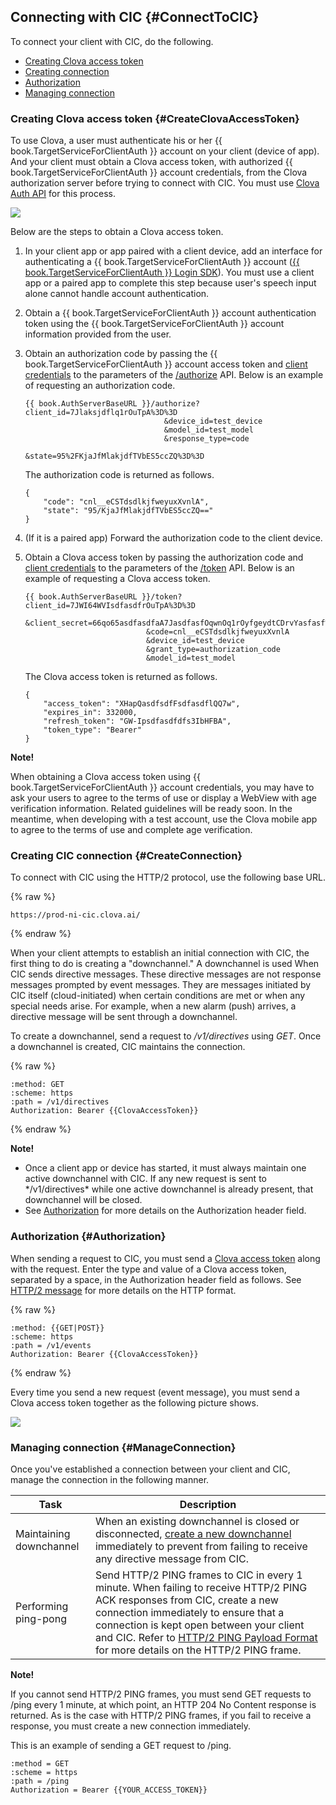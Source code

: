 ## Connecting with CIC {#ConnectToCIC}
To connect your client with CIC, do the following.
* [Creating Clova access token](#CreateClovaAccessToken)
* [Creating connection](#CreateConnection)
* [Authorization](#Authorization)
* [Managing connection](#ManageConnection)

### Creating Clova access token {#CreateClovaAccessToken}
To use Clova, a user must authenticate his or her {{ book.TargetServiceForClientAuth }} account on your client (device of app). And your client must obtain a Clova access token, with authorized {{ book.TargetServiceForClientAuth }} account credentials, from the Clova authorization server before trying to connect with CIC. You must use [Clova Auth API](/CIC/References/Clova_Auth_API.md) for this process.

![](/CIC/Resources/Images/CIC_Authorization.png)

Below are the steps to obtain a Clova access token.

<ol>
<li><p>In your client app or app paired with a client device, add an interface for authenticating a {{ book.TargetServiceForClientAuth }} account (<a href="{{ book.LoginAPIofTargetService }}" target="_blank">{{ book.TargetServiceForClientAuth }} Login SDK</a>). You must use a client app or a paired app to complete this step because user's speech input alone cannot handle account authentication.</p>
</li>
<li><p>Obtain a {{ book.TargetServiceForClientAuth }} account authentication token using the {{ book.TargetServiceForClientAuth }} account information provided from the user.</p>
</li>
<li><p>Obtain an authorization code by passing the {{ book.TargetServiceForClientAuth }} account access token and <a href="#ClientAuthInfo">client credentials</a> to the parameters of the <a href="/CIC/Clova_Auth_API.html#authorize">/authorize</a> API. Below is an example of requesting an authorization code.</p>
<pre><code>{{ book.AuthServerBaseURL }}/authorize?client_id=7Jlaksjdflq1rOuTpA%3D%3D
                               &amp;device_id=test_device
                               &amp;model_id=test_model
                               &amp;response_type=code
                               &amp;state=95%2FKjaJfMlakjdfTVbES5ccZQ%3D%3D
</code></pre>
<p>The authorization code is returned as follows.</p>
<pre><code>{
    "code": "cnl__eCSTdsdlkjfweyuxXvnlA",
    "state": "95/KjaJfMlakjdfTVbES5ccZQ=="
}
</code></pre></li>
<li><p>(If it is a paired app) Forward the authorization code to the client device.</p>
</li>
<li><p>Obtain a Clova access token by passing the authorization code and <a href="#ClientAuthInfo">client credentials</a> to the parameters of the <a href="/CIC/References/Clova_Auth_API.html#token">/token</a> API. Below is an example of requesting a Clova access token.</p>
<pre><code>{{ book.AuthServerBaseURL }}/token?client_id=7JWI64WVIsdfasdfrOuTpA%3D%3D
                           &amp;client_secret=66qo65asdfasdfaA7JasdfasfOqwnOq1rOyfgeydtCDrvYasfasf%3D
                           &amp;code=cnl__eCSTdsdlkjfweyuxXvnlA
                           &amp;device_id=test_device
                           &amp;grant_type=authorization_code
                           &amp;model_id=test_model
</code></pre>
<p>The Clova access token is returned as follows.</p>
<pre><code>{
    "access_token": "XHapQasdfsdfFsdfasdflQQ7w",
    "expires_in": 332000,
    "refresh_token": "GW-Ipsdfasdfdfs3IbHFBA",
    "token_type": "Bearer"
}
</code></pre>
</li>
</ol>

<div class="note">
<p><strong>Note!</strong></p>
<p>When obtaining a Clova access token using {{ book.TargetServiceForClientAuth }} account credentials, you may have to ask your users to agree to the terms of use or display a WebView with age verification information. Related guidelines will be ready soon. In the meantime, when developing with a test account, use the Clova mobile app to agree to the terms of use and complete age verification.</p>
</div>


### Creating CIC connection {#CreateConnection}
To connect with CIC using the HTTP/2 protocol, use the following base URL.

{% raw %}
```
https://prod-ni-cic.clova.ai/
```
{% endraw %}

When your client attempts to establish an initial connection with CIC, the first thing to do is creating a "downchannel." A downchannel is used When CIC sends directive messages. These directive messages are not response messages prompted by event messages. They are messages initiated by CIC itself (cloud-initiated) when certain conditions are met or when any special needs arise. For example, when a new alarm (push) arrives, a directive message will be sent through a downchannel.

To create a downchannel, send a request to */v1/directives* using *GET*. Once a downchannel is created, CIC maintains the connection.

{% raw %}
```
:method: GET
:scheme: https
:path = /v1/directives
Authorization: Bearer {{ClovaAccessToken}}
```
{% endraw %}

<div class="note">
<p><strong>Note!</strong></p>
<ul><li>Once a client app or device has started, it must always maintain one active downchannel with CIC. If any new request is sent to */v1/directives* while one active downchannel is already present, that downchannel will be closed.</li><li>See <a href="#Authorization">Authorization</a> for more details on the Authorization header field.</li></ul>
</div>


### Authorization {#Authorization}
When sending a request to CIC, you must send a [Clova access token](#CreateClovaAccessToken) along with the request. Enter the type and value of a Clova access token, separated by a space, in the Authorization header field as follows. See [HTTP/2 message](/CIC/References/HTTP2_Message_Format.md) for more details on the HTTP format.

{% raw %}
```
:method: {{GET|POST}}
:scheme: https
:path = /v1/events
Authorization: Bearer {{ClovaAccessToken}}
```
{% endraw %}

Every time you send a new request (event message), you must send a Clova access token together as the following picture shows.

![](/CIC/Resources/Images/CIC_Message_Interaction_Diagram.png)

### Managing connection {#ManageConnection}

Once you've established a connection between your client and CIC, manage the connection in the following manner.

| Task      | Description                               |
|----------|-----------------------------------|
| Maintaining downchannel | When an existing downchannel is closed or disconnected, [create a new downchannel](#CreateConnection) immediately to prevent from failing to receive any directive message from CIC. |
| Performing ping-pong | Send HTTP/2 PING frames to CIC in every 1 minute. When failing to receive HTTP/2 PING ACK responses from CIC, create a new connection immediately to ensure that a connection is kept open between your client and CIC. Refer to [HTTP/2 PING Payload Format](https://http2.github.io/http2-spec/#rfc.figure.12) for more details on the HTTP/2 PING frame. |

<div class="note">
<p><strong>Note!</strong></p>
<p>If you cannot send HTTP/2 PING frames, you must send GET requests to /ping every 1 minute, at which point, an HTTP 204 No Content response is returned. As is the case with HTTP/2 PING frames, if you fail to receive a response, you must create a new connection immediately.</p>
<p>This is an example of sending a GET request to /ping.</p>
<pre><code>:method = GET
:scheme = https
:path = /ping
Authorization = Bearer {{YOUR_ACCESS_TOKEN}}
</code></pre>
</div>
